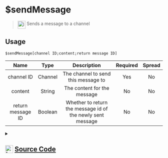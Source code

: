 # $sendMessage
> <img align="top" src="https://upload.wikimedia.org/wikipedia/commons/thumb/e/e4/Infobox_info_icon.svg/160px-Infobox_info_icon.svg.png?20150409153300" alt="image" width="25" height="auto"> Sends a message to a channel
## Usage
```
$sendMessage[channel ID;content;return message ID]
```
| Name | Type | Description | Required | Spread
| :---: | :---: | :---: | :---: | :---: |
channel ID | Channel | The channel to send this message to | Yes | No
content | String | The content for the message | No | No
return message ID | Boolean | Whether to return the message id of the newly sent message | No | No
<details>
<summary>
    
## <img align="top" src="https://cdn4.iconfinder.com/data/icons/iconsimple-logotypes/512/github-512.png" alt="image" width="25" height="auto">  [Source Code](https://github.com/tryforge/ForgeScript-V2/blob/main/src/native/sendMessage.ts)
    
</summary>
    
```ts
import { BaseChannel, Message } from "discord.js"
import { ArgType, NativeFunction, Return } from "../structures"

export default new NativeFunction({
    name: "$sendMessage",
    version: "1.0.0",
    description: "Sends a message to a channel",
    unwrap: true,
    args: [
        {
            name: "channel ID",
            description: "The channel to send this message to",
            required: true,
            type: ArgType.Channel,
            rest: false,
            check: (i: BaseChannel) => i.isTextBased(),
        },
        {
            name: "content",
            description: "The content for the message",
            type: ArgType.String,
            rest: false,
        },
        {
            name: "return message ID",
            description: "Whether to return the message id of the newly sent message",
            rest: false,
            type: ArgType.Boolean,
        },
    ],
    brackets: true,
    async execute(ctx, [channel, content, returnMessageID]) {
        ctx.container.content = content || undefined
        const msg = await ctx.container.send<Message<true>>(channel)
        return this.success(returnMessageID ? msg?.id : undefined)
    },
})

```
    
</details>